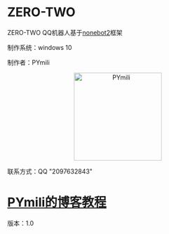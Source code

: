 # ZERO-TWO

ZERO-TWO QQ机器人基于[nonebot2](https://github.com/nonebot)框架

制作系统：windows 10

制作者：PYmili

<p align="center">
  <a href="https://blog.csdn.net/qq_53280175/article/details/119281188">
    <img src="http://47.108.189.192/Pymili/image/PYmili.jpg" width="200" height="200" alt="PYmili">
  </a>
</p>

联系方式：QQ "2097632843"

# [PYmili的博客教程](https://blog.csdn.net/qq_53280175/article/details/119281188)

版本：1.0
